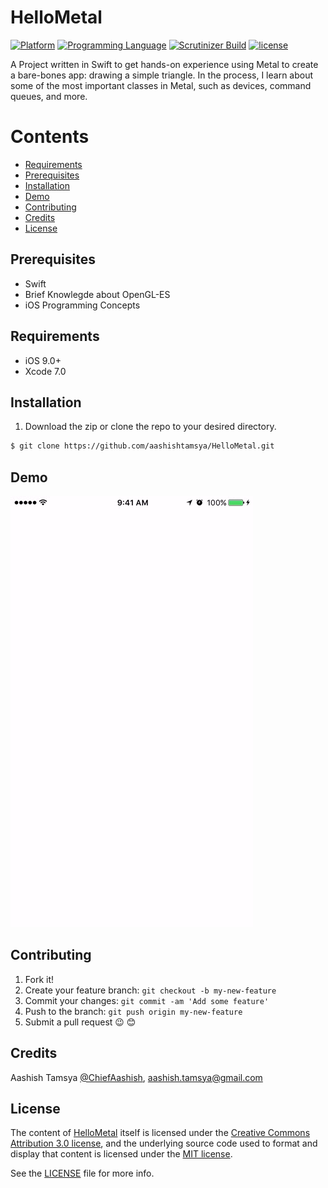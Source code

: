 # HelloMetal

[![Platform](https://img.shields.io/badge/platform-ios-lightgrey.svg)]()
[![Programming Language](https://img.shields.io/badge/language-swift-orange.svg)]()
[![Scrutinizer Build](https://img.shields.io/scrutinizer/build/g/filp/whoops.svg?maxAge=2592000)]()
[![license](https://img.shields.io/github/license/mashape/apistatus.svg?maxAge=2592000)](LICENSE.md)

A Project written in Swift to get hands-on experience using Metal to create a bare-bones app: drawing a simple triangle. In the process, I learn about some of the most important classes in Metal, such as devices, command queues, and more.


# Contents

-	[Requirements](#requirements)
-	[Prerequisites](#prerequisites)
-	[Installation](#installation)
-	[Demo](#demo)
-	[Contributing](#contributing)
-	[Credits](#credits)
-	[License](#license)


## Prerequisites

*	Swift
*	Brief Knowlegde about OpenGL-ES
*	iOS Programming Concepts	 

## Requirements
* iOS 9.0+
* Xcode 7.0

## Installation

1. Download the zip or clone the repo to your desired directory.

```sh
$ git clone https://github.com/aashishtamsya/HelloMetal.git 
```

## Demo

![DEMO](/Resources/DEMO.gif)

## Contributing

1. Fork it!
2. Create your feature branch: `git checkout -b my-new-feature`
3. Commit your changes: `git commit -am 'Add some feature'`
4. Push to the branch: `git push origin my-new-feature`
5. Submit a pull request 😉 😊

## Credits

Aashish Tamsya [@ChiefAashish](https://www.twitter.com/chiefaashish),
aashish.tamsya@gmail.com

## License

The content of [HelloMetal](https://github.com/aashishtamsya/HelloMetal) itself is licensed under the [Creative Commons Attribution 3.0 license](https://creativecommons.org/licenses/by/3.0/us/deed.en_US), and the underlying source code used to format and display that content is licensed under the [MIT license](https://opensource.org/licenses/mit-license.php).

See the [LICENSE](LICENSE.md) file for more info.
